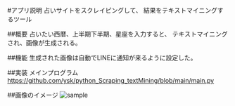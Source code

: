 #アプリ説明
占いサイトをスクレイピングして、
結果をテキストマイニングするツール

##概要
占いたい西暦、上半期下半期、星座を入力すると、
テキストマイニングされ、画像が生成される。

##機能
生成された画像は自動でLINEに通知が来るように設定した。

##実装
メインプログラム
https://github.com/ysk/python_Scraping_textMining/blob/main/main.py

##画像のイメージ
![sample](https://user-images.githubusercontent.com/187446/134494234-3cbd9ae3-2012-4602-b252-1a37ba2a5838.png)
